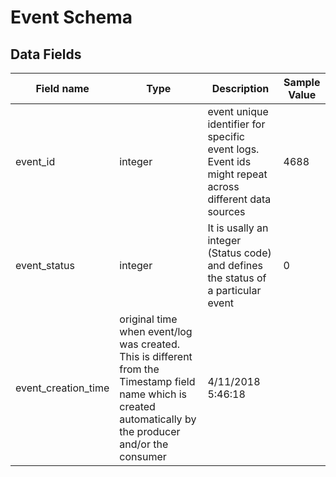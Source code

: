 # Event Schema

## Data Fields

| Field name | Type | Description | Sample Value |
|--------|---------|-------|-------|
| event_id | integer | event unique identifier for specific event logs. Event ids might repeat across different data sources | 4688 |
| event_status | integer | It is usally an integer (Status code) and defines the status of a particular event | 0 |
| event_creation_time | original time when event/log was created. This is different from the Timestamp field name which is created automatically by the producer and/or the consumer | 4/11/2018 5:46:18 |